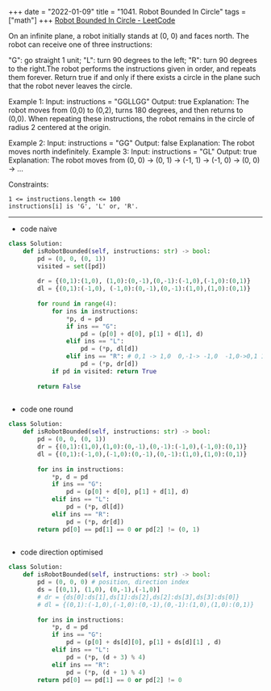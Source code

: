 +++ 
date = "2022-01-09"
title = "1041. Robot Bounded In Circle"
tags = ["math"]
+++
[Robot Bounded In Circle - LeetCode](https://leetcode.com/problems/robot-bounded-in-circle/)

On an infinite plane, a robot initially stands at (0, 0) and faces north. The robot can receive one of three instructions:

"G": go straight 1 unit;
"L": turn 90 degrees to the left;
"R": turn 90 degrees to the right.The robot performs the instructions given in order, and repeats them forever.
Return true if and only if there exists a circle in the plane such that the robot never leaves the circle.
 
Example 1:
Input: instructions = "GGLLGG" Output: true Explanation: The robot moves from (0,0) to (0,2), turns 180 degrees, and then returns to (0,0). When repeating these instructions, the robot remains in the circle of radius 2 centered at the origin.

Example 2:
Input: instructions = "GG" Output: false Explanation: The robot moves north indefinitely.
Example 3:
Input: instructions = "GL" Output: true Explanation: The robot moves from (0, 0) -> (0, 1) -> (-1, 1) -> (-1, 0) -> (0, 0) -> ...
 
Constraints:

	1 <= instructions.length <= 100
	instructions[i] is 'G', 'L' or, 'R'.

---
- code  naive
```py
class Solution:
    def isRobotBounded(self, instructions: str) -> bool:
        pd = (0, 0, (0, 1))
        visited = set([pd])
        
        dr = {(0,1):(1,0), (1,0):(0,-1),(0,-1):(-1,0),(-1,0):(0,1)}
        dl = {(0,1):(-1,0), (-1,0):(0,-1),(0,-1):(1,0),(1,0):(0,1)}
        
        for round in range(4):
            for ins in instructions:
                *p, d = pd
                if ins == "G":
                    pd = (p[0] + d[0], p[1] + d[1], d)
                elif ins == "L":
                    pd = (*p, dl[d])
                elif ins == "R": # 0,1 -> 1,0  0,-1-> -1,0  -1,0->0,1 1,0 ->0,-1
                    pd = (*p, dr[d])
            if pd in visited: return True
        
        return False
        
```
- code one round
```py
class Solution:
    def isRobotBounded(self, instructions: str) -> bool:
        pd = (0, 0, (0, 1))
        dr = {(0,1):(1,0),(1,0):(0,-1),(0,-1):(-1,0),(-1,0):(0,1)}
        dl = {(0,1):(-1,0),(-1,0):(0,-1),(0,-1):(1,0),(1,0):(0,1)}
        
        for ins in instructions:
            *p, d = pd
            if ins == "G":
                pd = (p[0] + d[0], p[1] + d[1], d)
            elif ins == "L":
                pd = (*p, dl[d])
            elif ins == "R":
                pd = (*p, dr[d])
        return pd[0] == pd[1] == 0 or pd[2] != (0, 1)
        
```
- code  direction optimised
```py
class Solution:
    def isRobotBounded(self, instructions: str) -> bool:
        pd = (0, 0, 0) # position, direction index
        ds = [(0,1), (1,0), (0,-1),(-1,0)]
        # dr = {ds[0]:ds[1],ds[1]:ds[2],ds[2]:ds[3],ds[3]:ds[0]}
        # dl = {(0,1):(-1,0),(-1,0):(0,-1),(0,-1):(1,0),(1,0):(0,1)}
        
        for ins in instructions:
            *p, d = pd
            if ins == "G":
                pd = (p[0] + ds[d][0], p[1] + ds[d][1] , d)
            elif ins == "L":
                pd = (*p, (d + 3) % 4)
            elif ins == "R":
                pd = (*p, (d + 1) % 4)
        return pd[0] == pd[1] == 0 or pd[2] != 0
        
```

